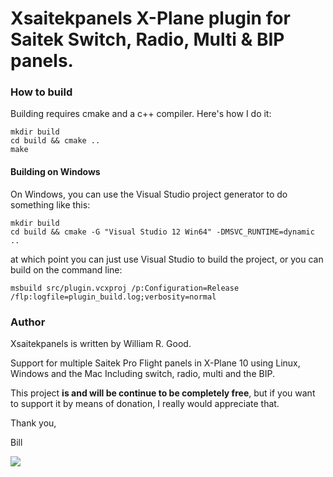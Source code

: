 # Xsaitekpanels X-Plane plugin for Saitek Switch, Radio, Multi & BIP panels.

### How to build
Building requires cmake and a c++ compiler. Here's how I do it:

    mkdir build
    cd build && cmake ..
    make

#### Building on Windows
On Windows, you can use the Visual Studio project generator to do something like this:

    mkdir build
    cd build && cmake -G "Visual Studio 12 Win64" -DMSVC_RUNTIME=dynamic ..

at which point you can just use Visual Studio to build the project, or you can build on the command line:

    msbuild src/plugin.vcxproj /p:Configuration=Release /flp:logfile=plugin_build.log;verbosity=normal

### Author
Xsaitekpanels is written by William R. Good.

Support for multiple Saitek Pro Flight panels in X-Plane 10 using Linux, Windows and the Mac Including switch, radio, multi and the BIP.

This project **is and will be continue to be completely free**, but if you want to support it by means of donation, I really would appreciate that.

Thank you,

Bill

[![](https://www.paypal.com/en_US/i/btn/btn_donateCC_LG.gif)](https://www.paypal.com/cgi-bin/webscr?cmd=_donations&business=JZG2ALMZQZYNG&lc=US&item_name=Xsaitekpanels&currency_code=USD&bn=PP%2dDonationsBF%3abtn_donateCC_LG%2egif%3aNonHosted)
